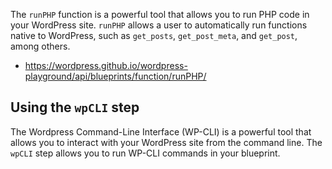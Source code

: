 The `runPHP` function is a powerful tool that allows you to run PHP code in your WordPress site. `runPHP` allows a user to automatically run functions native to WordPress, such as `get_posts`, `get_post_meta`, and `get_post`, among others. 

- https://wordpress.github.io/wordpress-playground/api/blueprints/function/runPHP/

## Using the `wpCLI` step
The Wordpress Command-Line Interface (WP-CLI) is a powerful tool that allows you to interact with your WordPress site from the command line. The `wpCLI` step allows you to run WP-CLI commands in your blueprint.